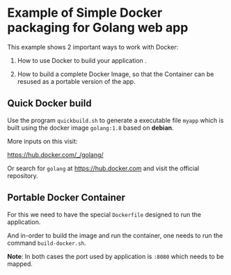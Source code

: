 # Example of Simple Docker packaging for Golang web app

This example shows 2 important ways to work with Docker:

  1. How to use Docker to build your application .

  2. How to build a complete Docker Image, so that the Container can be resused
  as a portable version of the app.

## Quick Docker build

Use the program `quickbuild.sh` to generate a executable file `myapp` which
is built using the docker image `golang:1.8` based on **debian**.

More inputs on this visit:

https://hub.docker.com/_/golang/

Or search for `golang` at https://hub.docker.com and visit the official repository.

## Portable Docker Container

For this we need to have the special `Dockerfile` designed to run the application.

And in-order to build the image and run the container, one needs to run the command `build-docker.sh`.


**Note**: In both cases the port used by application is `:8080` which needs to be mapped.